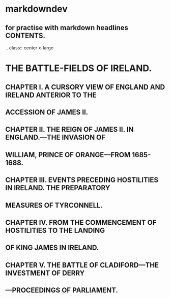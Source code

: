 # markdowndev
for practise with markdown headlines
CONTENTS.
----------
   .. class:: center x-large

THE BATTLE-FIELDS OF IRELAND.
=============================

CHAPTER I. A CURSORY VIEW OF ENGLAND AND IRELAND ANTERIOR TO THE
-----------------------------------------------------------------
ACCESSION OF JAMES II.
--------------------------------

CHAPTER II. THE REIGN OF JAMES II. IN ENGLAND.—THE INVASION OF
---------------------------------------------------------------
WILLIAM, PRINCE OF ORANGE—FROM 1685-1688.
-----------------------------------------


CHAPTER III. EVENTS PRECEDING HOSTILITIES IN IRELAND. THE PREPARATORY
---------------------------------------------------------------------
MEASURES OF TYRCONNELL.
-----------------------------------------

CHAPTER IV. FROM THE COMMENCEMENT OF HOSTILITIES TO THE LANDING
----------------------------------------------------------------
OF KING JAMES IN IRELAND.
-----------------------------------------

CHAPTER V. THE BATTLE OF CLADIFORD—THE INVESTMENT OF DERRY
------------------------------------------------------------
—PROCEEDINGS OF PARLIAMENT.
---------------------------

